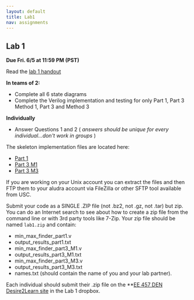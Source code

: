 ```yaml
---
layout: default
title: Lab1
nav: assignments
---
```


## Lab 1

**Due Fri. 6/5 at 11:59 PM (PST)**
 
Read the [lab 1 handout](http://ee.usc.edu/~redekopp/ee457/ee457_min_max_finder_lab.pdf)

**In teams of 2:**
- Complete all 6 state diagrams
- Complete the Verilog implementation and testing for only Part 1, Part 3 Method 1, Part 3 and Method 3

**Individually**
- Answer Questions 1 and 2 ( *answers should be unique for every individual...don't work in groups* )


The skeleton implementation files are located here:

- [Part 1](http://ee.usc.edu/~redekopp/ee457/min_max_finder_part1.zip) 
- [Part 3 M1](http://ee.usc.edu/~redekopp/ee457/min_max_finder_part3_M1.zip) 
- [Part 3 M3](http://ee.usc.edu/~redekopp/ee457/min_max_finder_part3_M3.zip) 

If you are working on your Unix account you can extract the files and then FTP them to your aludra account via  FileZilla or other SFTP tool available from USC.

Submit your code as a SINGLE .ZIP file (not .bz2, not .gz, not .tar) but zip.  You can do an Internet search to see about how to create a zip file from the command line or with 3rd party tools like 7-Zip.  Your zip file should be named `lab1.zip` and contain:

- min_max_finder_part1.v 
- output_results_part1.txt 
- min_max_finder_part3_M1.v 
- output_results_part3_M1.txt
- min_max_finder_part3_M3.v 
- output_results_part3_M3.txt
- names.txt  (should contain the name of you and your lab partner).

Each individual should submit their .zip file on the **[EE 457 DEN Desire2Learn site](https://courses.uscden.net/d2l) in the Lab 1 dropbox.




